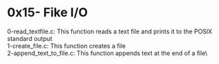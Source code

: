 # 0x15- Fike I/O
0-read_textfile.c: This function reads a text file and prints it to the POSIX standard output\
1-create_file.c: This function creates a file\
2-append_text_to_file.c: This function appends text at the end of a file\
